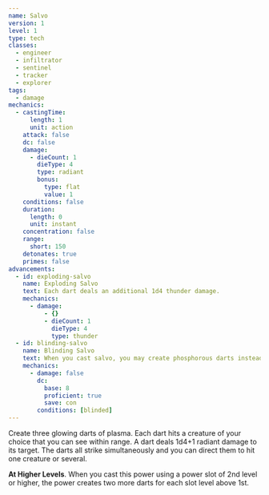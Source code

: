 ```yaml
---
name: Salvo
version: 1
level: 1
type: tech
classes:
  - engineer
  - infiltrator
  - sentinel
  - tracker
  - explorer
tags:
  - damage
mechanics:
  - castingTime:
      length: 1
      unit: action
    attack: false
    dc: false
    damage:
      - dieCount: 1
        dieType: 4
        type: radiant
        bonus:
          type: flat
          value: 1
    conditions: false
    duration:
      length: 0
      unit: instant
    concentration: false
    range:
      short: 150
    detonates: true
    primes: false
advancements:
  - id: exploding-salvo
    name: Exploding Salvo
    text: Each dart deals an additional 1d4 thunder damage.
    mechanics:
      - damage:
          - {}
          - dieCount: 1
            dieType: 4
            type: thunder
  - id: blinding-salvo
    name: Blinding Salvo
    text: When you cast salvo, you may create phosphorous darts instead. The darts no longer deal damage and cannot detonate primed targets. Instead, each dart explodes in a bright flash of light. Each creature hit by a dart must succeed on a Constitution saving throw or becomes blinded until the end of your next turn.
    mechanics:
      - damage: false
        dc:
          base: 8
          proficient: true
          save: con
        conditions: [blinded]
---
```

Create three glowing darts of plasma. Each dart hits a creature of your choice that you can see within range. A dart
deals 1d4+1 radiant damage to its target. The darts all strike simultaneously and you can direct them to hit one
creature or several.

__At Higher Levels__. When you cast this power using a power slot of 2nd level or higher, the power creates two
more darts for each slot level above 1st.
